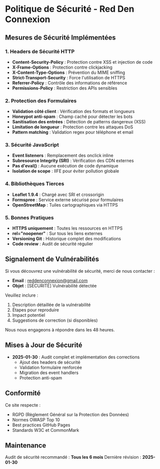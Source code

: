 # Politique de Sécurité - Red Den Connexion

## Mesures de Sécurité Implémentées

### 1. Headers de Sécurité HTTP
- **Content-Security-Policy** : Protection contre XSS et injection de code
- **X-Frame-Options** : Protection contre clickjacking
- **X-Content-Type-Options** : Prévention du MIME sniffing
- **Strict-Transport-Security** : Force l'utilisation de HTTPS
- **Referrer-Policy** : Contrôle des informations de référence
- **Permissions-Policy** : Restriction des APIs sensibles

### 2. Protection des Formulaires
- **Validation côté client** : Vérification des formats et longueurs
- **Honeypot anti-spam** : Champ caché pour détecter les bots
- **Sanitisation des entrées** : Détection de patterns dangereux (XSS)
- **Limitation de longueur** : Protection contre les attaques DoS
- **Pattern matching** : Validation regex pour téléphone et email

### 3. Sécurité JavaScript
- **Event listeners** : Remplacement des onclick inline
- **Subresource Integrity (SRI)** : Vérification des CDN externes
- **Pas d'eval()** : Aucune exécution de code dynamique
- **Isolation de scope** : IIFE pour éviter pollution globale

### 4. Bibliothèques Tierces
- **Leaflet 1.9.4** : Chargé avec SRI et crossorigin
- **Formspree** : Service externe sécurisé pour formulaires
- **OpenStreetMap** : Tuiles cartographiques via HTTPS

### 5. Bonnes Pratiques
- **HTTPS uniquement** : Toutes les ressources en HTTPS
- **rel="noopener"** : Sur tous les liens externes
- **Versioning Git** : Historique complet des modifications
- **Code review** : Audit de sécurité régulier

## Signalement de Vulnérabilités

Si vous découvrez une vulnérabilité de sécurité, merci de nous contacter :
- **Email** : reddenconnexion@gmail.com
- **Objet** : [SÉCURITÉ] Vulnérabilité détectée

Veuillez inclure :
1. Description détaillée de la vulnérabilité
2. Étapes pour reproduire
3. Impact potentiel
4. Suggestions de correction (si disponibles)

Nous nous engageons à répondre dans les 48 heures.

## Mises à Jour de Sécurité

- **2025-01-30** : Audit complet et implémentation des corrections
  - Ajout des headers de sécurité
  - Validation formulaire renforcée
  - Migration des event handlers
  - Protection anti-spam

## Conformité

Ce site respecte :
- RGPD (Règlement Général sur la Protection des Données)
- Normes OWASP Top 10
- Best practices GitHub Pages
- Standards W3C et CommonMark

## Maintenance

Audit de sécurité recommandé : **Tous les 6 mois**
Dernière révision : **2025-01-30**
